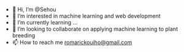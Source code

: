 - 👋 Hi, I’m @Sehou
- 👀 I’m interested in machine learning and web development
- 🌱 I’m currently learning ...
- 💞️ I’m looking to collaborate on applying machine learning to plant breeding
- 📫 How to reach me romarickouiho@gmail.com

<!---
Sehou/Sehou is a ✨ special ✨ repository because its `README.md` (this file) appears on your GitHub profile.
You can click the Preview link to take a look at your changes.
--->
